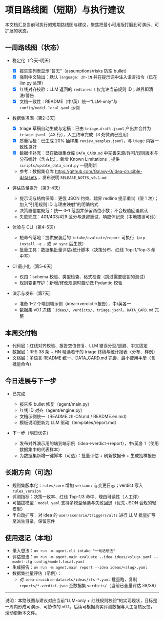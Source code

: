 # 项目路线图（短期）与执行建议

本文档汇总当前可执行的短期路线图与建议，聚焦把最小可用版打磨到可演示、可扩展的状态。

## 一周路线图（状态）

- 稳定化（今天–明天）
  - [x] 报告空列表显示“暂无”（assumptions/risks 防空 bullet）
  - [x] 强制中文输出：默认 `language: zh-CN` 并在提示词中注入语言指令（已在 llm.py 处理）
  - [x] 红线对齐校验：LLM 返回的 `redlines[]` 仅允许当前规则 ID；越界即清洗/警告
  - [x] 文档一致性：README（中/英）统一“LLM-only”与 `config/model.local.yaml` 示例

- 数据集巩固（第2–3天）
  - [x] triage 草稿自动生成与定稿：已由 `triage.draft.jsonl` 产出并合并为 `triage.jsonl`（43 行），人工终审完成（3 处微调已应用）
  - [x] 质量抽检：已生成 20% 抽样集 `review_samples.jsonl`，与 triage 内容一致性良好
  - [x] 数据卡补充：已在数据集仓库 `DATA_CARD.md` 中完善来源/许可/规则版本与分布统计（含占比），新增 Known Limitations；提供 `scripts/update_data_card.py` 一键刷新
  - 参考：数据集仓库 https://github.com/Galaxy-0/idea-crucible-datasets ，发布说明 `RELEASE_NOTES_v0.1.md`

- 评估质量提升（第3–4天）
  - 提示词与结构保障：更强 JSON 约束、越界 redline 提示重试（限 1 次）；加入“引用规则 ID 与理由映射”的明确格式
  - 决策置信度规范：统一 0–1 范围并保留两位小数；不合规值回退默认
  - 失败兜底：401/403/429 区分与退避重试、响应体记录（本地错误可诊）

- 体验与 CLI（第4–5天）
  - 短命令落地：提供安装后的 `intake/evaluate/report` 可执行（`pip install -e .` 或 `uv sync` 后生效）
  - 批量工具：数据集批量评估/统计脚本（决策分布、红线 Top-1/Top-3 命中率）

- CI 最小化（第5–6天）
  - 仅跑：schema 校验、类型检查、格式检查（跳过需要密钥的测试）
  - 规则变更守护：新增/修改规则时自动做 Pydantic 校验

- 演示与发布（第7天）
  - 准备 1–2 个端到端示例（idea→verdict→报告），中/英各一
  - 数据集 v0.1 冻结：`ideas/`、`verdicts/`、`triage.jsonl`、`DATA_CARD.md` 完整

## 本周交付物

- 代码层：红线对齐校验、报告空值修复、LLM 错误分型/退避、中文固定
- 数据层：RFS 38 条 + HN 精选若干的 triage 终稿与统计报表（分布、样例）
- 文档层：多语言 README 统一、DATA_CARD.md 完善、最小使用手册（含批量命令）

## 今日进展与下一步

- 已完成
  - 报告空 bullet 修复（agent/main.py）
  - 红线 ID 对齐（agent/engine.py）
  - 文档示例统一（README.zh-CN.md / README.en.md）
  - 模板说明更新为 LLM 驱动（templates/report.md）

- 下一步（明日优先）
  - 发布对外演示用的端到端示例（idea→verdict→report），中/英各 1（使用数据集中的代表样本）
  - 为数据集新增一键脚本（可选）：批量评估 + 刷新数据卡 + 生成抽样报告

## 长期方向（可选）

- 规则集版本化：`rules/core` 增加 `version:` 与变更日志；verdict 写入 `rules_version`
- 评测指标：决策一致率、红线 Top-1/3 命中、理由可读性（人工评）
- 可插拔模型：`model.yaml` 支持多模型候选与失败回退（优先 JSON 合规的轻模型）
- 半自动扩写：对 idea 的 `user/scenario/triggers/alts` 进行 LLM 批量扩写至派生目录，保留原件

## 使用速记（本地）

- 录入想法：`uv run -m agent.cli intake "一句话想法"`
- 评估想法：`uv run -m agent.main evaluate --idea ideas/<slug>.yaml --model-cfg config/model.local.yaml`
- 生成报告：`uv run -m agent.main report --idea ideas/<slug>.yaml`
- 数据集批量评估（示例）：
  - 对 `idea-crucible-datasets/ideas/rfs-*.yaml` 批量跑，复制 `reports/*.verdict.json` 至数据集 `verdicts/`（当前已全量评估 38/38）

---

说明：本路线图与建议对应当前“LLM-only + 红线规则校验”的实现现状，目标是一周内形成可演示、可协作的 v0.1。后续可根据真实评测数据与人工复核反馈，滚动更新本文件。
